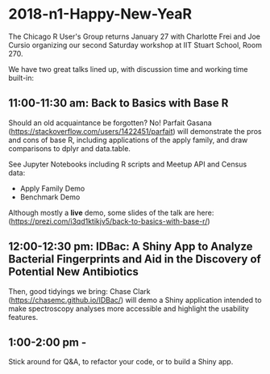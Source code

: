 # 2018-n1-Happy-New-YeaR

The Chicago R User's Group returns January 27 with Charlotte Frei and Joe Cursio organizing our second Saturday workshop at IIT Stuart School, Room 270.

We have two great talks lined up, with discussion time and working time built-in:

## 11:00-11:30 am: Back to Basics with Base R

Should an old acquaintance be forgotten? No! Parfait Gasana (https://stackoverflow.com/users/1422451/parfait) will demonstrate the pros and cons of base R, including applications of the apply family, and draw comparisons to dplyr and data.table.

See Jupyter Notebooks including R scripts and Meetup API and Census data:

- Apply Family Demo
- Benchmark Demo

Although mostly a **live** demo, some slides of the talk are here: (https://prezi.com/i3qd1ktikjv5/back-to-basics-with-base-r/)

## 12:00-12:30 pm: IDBac: A Shiny App to Analyze Bacterial Fingerprints and Aid in the Discovery of Potential New Antibiotics

Then, good tidyings we bring: Chase Clark (https://chasemc.github.io/IDBac/) will demo a Shiny application intended to make spectroscopy analyses more accessible and highlight the usability features.

## 1:00-2:00 pm - 
Stick around for Q&A, to refactor your code, or to build a Shiny app.

